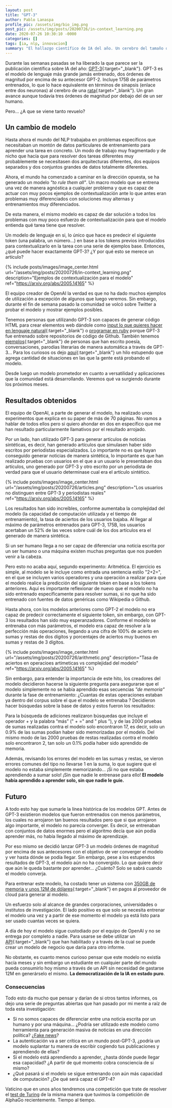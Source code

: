 ```yaml
---
layout: post
title: "GPT-3"
author: Pablo Lanaspa
profile_pic: /assets/img/bio_img.png
post_pic: /assets/img/posts/20200726/in-context_learning.png
date: 2020-07-26 10:30:10 -0000
categories: []
tags: [ia, nlp, innovacion]
summary: "El hallazgo científico de IA del año. Un cerebro del tamaño de una rata capaz de programar, traducir, resumir y escribir."
---
```


Durante las semanas pasadas se ha liberado la que parece ser la publicación científica sobre IA del año: [GPT-3](https://arxiv.org/abs/2005.14165){:target="_blank"}. GPT-3 es el modelo de lenguaje más grande jamás entrenado, dos órdenes de magnitud por encima de su antecesor GPT-2. Incluye 175B de parámetros entrenados, lo que lo hace equivalente en términos de sinapsis (enlace entre dos neuronas) al cerebro de una [rata](https://twitter.com/jacyanthis/status/1284867929176256518){:target="_blank"}. Un gran avance aunque todavía tres órdenes de magnitud por debajo del de un ser humano. 

Pero... ¿A que se viene tanto revuelo?

## Un cambio de modelo

Hasta ahora el mundo del NLP trabajaba en problemas específicos que necesitaban un montón de datos particulares de entrenamiento para aprender una tarea en concreto. Un modo de trabajo muy fragmentado y de nicho que hacía que para resolver dos tareas diferentes muy probablemente se necesitasen dos arquitecturas diferentes, dos equipos separados y dos conjuntos grandes de datos totalmente diferentes. 

Ahora, el mundo ha comenzado a caminar en la dirección opuesta, se ha generado un modelo  *"to rule them all"*. Un macro modelo que se entrena una vez de manera agnóstica a cualquier problema y que es capaz de actuar con muy pocos ejemplos de contextualización ante lo que antes eran problemas muy diferenciados con soluciones muy alternas y entrenamientos muy diferenciados. 

De esta manera, el mismo modelo es capaz de dar solución a todos los problemas con muy poco esfuerzo de contextualización para que el modelo entienda qué tarea tiene que resolver.

Un modelo de lenguaje en si, lo único que hace es predecir el siguiente token (una palabra, un número...) en base a los tokens previos introducidos para contextualizarlo en la tarea con una serie de ejemplos base. Entonces, ¿qué puede hacer exactamente GPT-3? ¿Y por qué esto se merece un artículo?

{% include posts/images/image_center.html url="/assets/img/posts/20200726/in-context_learning.png" description="Ejemplos de contextualización para el modelo" ref="https://arxiv.org/abs/2005.14165" %}


El equipo creador de OpenAI la verdad es que no ha dado muchos ejemplos de utilización a excepción de algunos que luego veremos. Sin embargo, durante el fin de semana pasado la comunidad se volcó sobre Twitter a probar el modelo y mostrar ejemplos posibles.

Tenemos personas que utilizando GPT-3 son capaces de generar código HTML para crear elementos web dándole como [input lo que quieres hacer en lenguaje natural](https://twitter.com/sharifshameem/status/1282676454690451457){:target="_blank"} o [programar en ruby](https://twitter.com/fdavidcl/status/1284813178749231104) porque GPT-3 fue entrenado sobre repositorios de código de Github. También tenemos [ejemplos](https://www.gwern.net/GPT-3){:target="_blank"} de personas que han escrito poesía, conversaciones, parodias literarias de manera automática a través de GPT-3... Para los curiosos os dejo [aquí](https://twitter.com/xuenay/status/1283312640199196673){:target="_blank"} un hilo estupendo que agrega cantidad de situaciones en las que la gente está probando el modelo. 


Desde luego un modelo prometedor en cuanto a versatilidad y aplicaciones que la comunidad está desarrollando. Veremos qué va surgiendo durante los próximos meses.


## Resultados obtenidos

El equipo de OpenAI, a parte de generar el modelo, ha realizado unos experimentos que explica en su paper de más de 70 páginas. No vamos a hablar de todos ellos pero si quiero ahondar en dos en específico que me han resultado particularmente llamativos por el resultado arrojado.

Por un lado, han utilizado GPT-3 para generar artículos de noticias sintéticas, es decir, han generado artículos que simulasen haber sido escritos por periodistas especializados. Lo importante no es que hayan conseguido generar noticias de manera sintética, lo importante es que han realizado pruebas con usuarios en el que a un usuario le presentaban dos artículos, uno generado por GPT-3 y otro escrito por un periodista de verdad para que el usuario determinase cual era el artículo sintético.

{% include posts/images/image_center.html url="/assets/img/posts/20200726/articles.png" description="Los usuarios no distinguen entre GPT-3 y periodistas reales" ref="https://arxiv.org/abs/2005.14165" %}

Los resultados han sido increíbles, conforme aumentaba la complejidad del modelo (la capacidad de computación utilizada y el tiempo de entrenamiento), la tasa de aciertos de los usuarios bajaba. Al llegar al máximo de parámetros entrenados para GPT-3, 175B, los usuarios acertaban un 52% de las veces sobre cuál de los dos artículos era el generado de manera sintética. 

Si un ser humano llega a no ser capaz de diferenciar una noticia escrita por un ser humano o una máquina existen muchas preguntas que nos pueden venir a la cabeza.

Pero esto no acaba aquí, segundo experimento: Aritmética. El ejercicio es simple, al modelo se le incluye como entrada una sentencia estilo "2+2=", en el que se incluyen varios operadores y una operación a realizar para que el modelo realice la predicción del siguiente token en base a los tokens anteriores. Aquí es importante reflexionar de nuevo que el modelo no ha sido entrenado específicamente para resolver sumas, si no que ha sido entrenado con fuentes de datos genéricas como Wikipedia o Github.

Hasta ahora, con los modelos anteriores como GPT-2 el modelo no era capaz de predecir correctamente el siguiente token, sin embargo, con GPT-3 los resultados han sido muy esperanzadores. Conforme el modelo se entrenaba con más parámetros, el modelo era capaz de resolver a la perfección más operaciones, llegando a una cifra de 100% de acierto en sumas y restas de dos dígitos y porcentajes de aciertos muy buenos en sumas y restas de 3 dígitos.

{% include posts/images/image_center.html url="/assets/img/posts/20200726/arithmetic.png" description="Tasa de aciertos en operacioes artimeticas vs complejidad del modelo" ref="https://arxiv.org/abs/2005.14165" %}

Sin embargo, para entender la importancia de este hito, los creadores del modelo decidieron hacerse la siguiente pregunta para asegurarse que el modelo simplemente no se había aprendido esas secuencias *"de memoria"* durante la fase de entrenamiento: ¿Cuantas de estas operaciones estaban ya dentro del corpus sobre el que el modelo se entrenaba ? Decidieron hacer búsquedas sobre la base de datos y estos fueron los resultados:

Para la búsqueda de adiciones realizaron búsquedas que incluye el operador + y la palabra “más” ("<NUM1> + <NUM2> =" and "<NUM1> plus <NUM2>”), y de las 2000 pruebas de sumas realizadas contra el modelo solo encontraron 17, es decir, solo un 0.9% de las sumas podían haber sido memorizadas por el modelo. Del mismo modo de las 2000 pruebas de restas realizadas contra el modelo solo encontraron 2, tan solo un 0.1% podía haber sido aprendido de memoria. 

Además, revisando los errores del modelo en las sumas y restas, se vieron errores comunes del tipo no llevarse 1 en la suma, lo que sugiere que el modelo no estaba simplemente memorizando... ¡Si no que estaba aprendiendo a sumar solo! ¡Sin que nadie le entrenase para ello! **El modelo había aprendido a aprender solo, sin que nadie le guíe.**


## Futuro
A todo esto hay que sumarle la línea histórica de los modelos GPT. Antes de GPT-3 existieron modelos que fueron entrenados con menos parámetros, los cuales no arrojaron tan buenos resultados pero que si que arrojaron algo importante, el modelo no parecía converger. Es decir, se entrenaban con conjuntos de datos enormes pero el algoritmo decía que aún podía aprender más, no había llegado al máximo de aprendizaje.

Por eso mismo se decidió lanzar GPT-3 un modelo órdenes de magnitud por encima de sus antecesores con el objetivo de ver converger el modelo y ver hasta dónde se podía llegar. Sin embargo, pese a los estupendos resultados de GPT-3, el modelo aún no ha convergido. Lo que quiere decir que aún le queda bastante por aprender... ¿Cuánto? Solo se sabrá cuando el modelo converja.

Para entrenar este modelo, ha costado tener un sistema con [350GB de memoria y unos 12M de dólares](https://venturebeat.com/2020/06/01/ai-machine-learning-openai-gpt-3-size-isnt-everything/){:target="_blank"} en pagos al proveedor de cloud para generar al modelo. 

Un esfuerzo solo al alcance de grandes corporaciones, universidades o institutos de investigación. El lado positivo es que solo se necesita entrenar el modelo una vez y a partir de ese momento el modelo ya está listo para ser usado cuantas veces se quiera. 

A día de hoy el modelo sigue custodiado por el equipo de OpenAI y no se entrega por completo a nadie. Para usarse se debe utilizar un [API](https://openai.com/blog/openai-api/){:target="_blank"} que han habilitado y a través de la cual se puede crear un modelo de negocio  que daría para otro informe. 

No obstante, es cuanto menos curioso pensar que este modelo no existía hacía meses y sin embargo un estudiante en cualquier parte del mundo pueda consumirlo hoy mismo a través de un API sin necesidad de gastarse 12M en generárselo el mismo. **La democratización de la IA en estado puro**.


### Consecuencias

Todo esto da mucho que pensar y darían de si otros tantos informes, os dejo una serie de preguntas abiertas que han pasado por mi mente a raíz de toda esta investigación:
* Si no somos capaces de diferenciar entre una noticia escrita por un humano y por una máquina... ¿Podría ser utilizado este modelo como herramienta para generación masiva de noticias en una dirección política? ¿[Fake news](https://planaspa.com/2020/06/28/Fake-news.html)?
* La autenticación va a ser crítica en un mundo post-GPT-3, ¿podría un modelo suplantar tu manera de escribir cogiendo tus publicaciones y aprendiendo de ellas?
* Si el modelo está aprendiendo a aprender, ¿hasta dónde puede llegar esa capacidad? ¿A partir de qué momento cobra consciencia de si mismo?
* ¿Qué pasará si el modelo se sigue entrenando con aún más capacidad de computación? ¿De qué será capaz el GPT-4?

Vaticino que en unos años tendremos una competición que trate de resolver el [test de Turing](https://es.wikipedia.org/wiki/Prueba_de_Turing) de la misma manera que tuvimos la competición de AlphaGo recientemente. Tiempo al tiempo.
